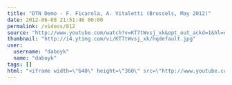 ```yaml
---
title: "DTN Demo - F. Ficarola, A. Vitaletti (Brussels, May 2012)"
date: 2012-06-08 21:51:46 00:00
permalink: /videos/812
source: "http://www.youtube.com/watch?v=KT7tWvsj_xk&opt_out_ackd=1&hl=en&persist_hl=1&gl=US&persist_gl=1&fulldescription=1"
thumbnail: "http://i4.ytimg.com/vi/KT7tWvsj_xk/hqdefault.jpg"
user:
  username: "daboyk"
  name: "daboyk"
tags: []
html: "<iframe width=\"640\" height=\"360\" src=\"http://www.youtube.com/embed/KT7tWvsj_xk?wmode=transparent&fs=1&feature=oembed\" frameborder=\"0\" allowfullscreen></iframe>"
---
```


